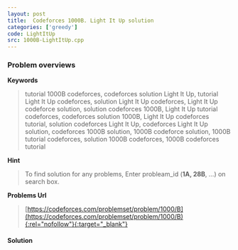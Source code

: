 ```yaml
---
layout: post
title:  Codeforces 1000B. Light It Up solution
categories: ['greedy']
code: LightItUp
src: 1000B-LightItUp.cpp
---
```

### **Problem overviews**

**Keywords**
> tutorial 1000B codeforces, codeforces solution Light It Up, tutorial Light It Up codeforces, solution Light It Up codeforces, Light It Up codeforce solution, solution codeforces 1000B, Light It Up tutorial codeforces, codeforces solution 1000B, Light It Up codeforces tutorial, solution codeforces Light It Up, codeforces Light It Up solution, codeforces 1000B solution, 1000B codeforce solution, 1000B tutorial codeforces, solution 1000B codeforces, 1000B codeforces tutorial

**Hint**
> To find solution for any problems, Enter probleam_id (**1A, 28B**, ...) on search box. 

**Problems Url**
> [https://codeforces.com/problemset/problem/1000/B](https://codeforces.com/problemset/problem/1000/B){:rel="nofollow"}{:target="_blank"}

#### **Solution**



